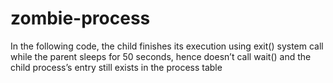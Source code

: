 # zombie-process
In the following code, the child finishes its execution using exit() system call while the parent sleeps for 50 seconds, hence doesn’t call wait() and the child process’s entry still exists in the process table
